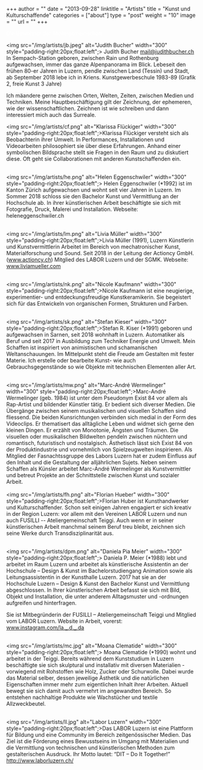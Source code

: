 +++
author = ""
date = "2013-09-28"
linktitle = "Artists"
title = "Kunst und Kulturschaffende"
categories = ["about"]
type = "post"
weight = "10"
image = ""
url = ""
+++


<span style="color:white"> Die Bewohner der Ateliergemeinschaft </span>


<img src="/img/artists/jb.jpeg" alt="Judith Bucher" width="300" style="padding-right:20px;float:left";>
Judith Bucher
mail@judithbucher.ch
In Sempach-Station geboren, zwischen Rain und Rothenburg aufgewachsen, immer das ganze Alpenpanorama im Blick. Lebeseit den frühen 80-er Jahren in Luzern, pendle zwischen Land (Tessin) und Stadt, ab September 2018 lebe ich in Kriens.
Kunstgewerbeschule 1983-89 (Grafik 2, freie Kunst 3 Jahre)

Ich mäandere gerne zwischen Orten, Welten, Zeiten, zwischen Medien und Techniken.
Meine Hauptbeschäftigung gilt der Zeichnung, der ephemeren, wie der wissenschaftlichen. Zeichnen ist wie schreiben und dann interessiert mich auch das Surreale.


<img src="/img/artists/cf.png" alt="Klarissa Flückiger" width="300" style="padding-right:20px;float:left";>Klarissa Flückiger versteht sich als Beobachterin ihrer Umwelt. In Performances,
Installationen und Videoarbeiten philosophiert sie über diese Erfahrungen. Anhand
einer symbolischen Bildsprache stellt sie Fragen in den Raum und zu diskutiert diese.
Oft geht sie Collaborationen mit anderen Kunstschaffenden ein.
<br>
<br>

<img src="/img/artists/he.png" alt="Helen Eggenschwiler" width="300" style="padding-right:20px;float:left";>
Helen Eggenschwiler (*1992) ist im Kanton Zürich aufgewachsen und wohnt seit vier Jahren in Luzern. Im Sommer 2018 schloss sie den Bachelor Kunst und Vermittlung an der Hochschule ab. In ihrer künstlerischen Arbeit beschäftigte sie sich mit Fotografie, Druck, Malerei und Installation.
Webseite: heleneggenschwiler.ch
<br>
<br>

<img src="/img/artists/lm.png" alt="Livia Müller" width="300" style="padding-right:20px;float:left";>Livia Müller (1991), Luzern 
Künstlerin und Kunstvermittlerin
Arbeitet im Bereich von mechatronischer Kunst, Materialforschung und Sound. 
Seit 2018 in der Leitung der Actioncy GmbH. (www.actioncy.ch)
Mitglied des LABOR Luzern und der SGMK.
Webseite: www.liviamueller.com
<br>
<br>

<img src="/img/artists/nk.png" alt="Nicole Kaufmann" width="300" style="padding-right:20px;float:left";>Nicole Kaufmann ist eine neugierige, experimentier- und entdeckungsfreudige Kunstkeramikerin. Sie begeistert sich für das Entwickeln von organischen Formen, Strukturen und Farben. 
<br>
<br>

<img src="/img/artists/sk.png" alt="Stefan Kieser" width="300" style="padding-right:20px;float:left";>Stefan R. Kiser (*1991)
geboren und aufgewachsen in Sarnen, seit 2018 wohnhaft in Luzern.
Automatiker als Beruf und seit 2017 in Ausbildung zum Techniker Energie und Umwelt.
Mein Schaffen ist inspiriert von animistischen und schamanischen Weltanschauungen. Im Mittelpunkt steht die Freude am Gestalten mit fester Materie. Ich erstelle oder bearbeite Kunst- wie auch Gebrauchsgegenstände so wie Objekte mit technischen Elementen aller Art.
<br>
<br>

<img src="/img/artists/mw.png" alt="Marc-André Wermelinger" width="300" style="padding-right:20px;float:left";>Marc-André Wermelinger (geb. 1984) ist unter dem Pseudonym Exist 84 vor allem als Rap-Artist und bildender Künstler tätig. Er bedient sich diverser Medien. Die Übergänge zwischen seinem musikalischen und visuellen Schaffen sind fliessend. Die beiden Kunsrichtungen verbinden sich medial in der Form des Videoclips. Er thematisert das alltägliche Leben und widmet sich gerne den kleinen Dingen. Er erzählt von Monotonie, Ängsten und Träumen. Die visuellen oder musikalischen Bildwelten pendeln zwischen nüchtern und romantisch, futuristisch und nostalgisch. Ästhetisch lässt sich Exist 84 von der Produktindustrie und vornehmlich von Spielzeugwelten inspirieren.
Als Mitglied der Fasnachtssgruppe des Labors Luzern hat er zudem Einfluss auf den Inhalt und die Gestaltung der alljährlichen Sujets. Neben seinem Schaffen als Künsler arbeitet Marc-André Wermelinger als Kunstvermittler und betreut Projekte an der Schnittstelle zwischen Kunst und sozialer Arbeit.
<br>
<br>
<img src="/img/artists/fh.png" alt="Florian Hueber" width="300" style="padding-right:20px;float:left";>Florian Huber ist Kunsthandwerker und Kulturschaffender. Schon seit einigen Jahren engagiert er sich kreativ in der Region Luzern: vor allem mit den Vereinen LABOR Luzern und nun auch FUSILLI -- Ateliergemeinschaft Teiggi. Auch wenn er in seiner künstlerischen Arbeit manchmal seinem Beruf treu bleibt, zeichnen sich seine Werke durch Transdisziplinarität aus.
<br>
<br>

<img src="/img/artists/dpm.png" alt="Daniela Pia Meier" width="300" style="padding-right:20px;float:left";>
Daniela P. Meier (*1988) lebt und arbeitet im Raum Luzern und arbeitet als künstlerische Assistentin an der Hochschule – Design & Kunst im Bachelorstudiengang Animation sowie als Leitungsassistentin in der Kunsthalle Luzern.
2017 hat sie an der Hochschule Luzern – Design & Kunst den Bachelor Kunst und Vermittlung abgeschlossen. In Ihrer künstlerischen Arbeit befasst sie sich mit Bild, Objekt und Installation, die unter anderem Alltagsmuster und -ordnungen aufgreifen und hinterfragen.

Sie ist Mitbegründerin der FUSILLI – Ateliergemeinschaft Teiggi und Mitglied vom LABOR Luzern.
Website in Arbeit, vorerst: www.instagram.com/la._.d._.da 
<br>
<br>


<img src="/img/artists/mc.jpg" alt="Moana Clematide" width="300" style="padding-right:20px;float:left";>
Moana Clematide (*1990) wohnt und arbeitet in der Teiggi. Bereits während dem Kunststudium in Luzern beschäftigte sie sich skulptural und installativ mit diversen Materialien - vorwiegend mit Rohstoffen wie Holz, Zucker oder Schurwolle. Dabei wurde das Material selber, dessen jeweilige Ästhetik und die natürlichen Eigenschaften immer mehr zum eigentlichen Inhalt ihrer Arbeiten. Aktuell bewegt sie sich damit auch vermehrt im angewandten Bereich. So entstehen nachhaltige Produkte wie Wachstücher und textile Allzweckbeutel. 
<br>
<br>

<img src="/img/artists/ll.jpg" alt="Labor Luzern" width="300" style="padding-right:20px;float:left";>Das LABOR Luzern ist eine Plattform für Bildung und eine Community im Bereich zeitgenössischer Medien.
Das Ziel ist die Förderung eines Bewusstseins im Umgang mit Materialien und die Vermittlung von technischen und künstlerischen Methoden zum gestalterischen Ausdruck.
Ihr Motto lautet: “DIT – Do It Together!” http://www.laborluzern.ch/


